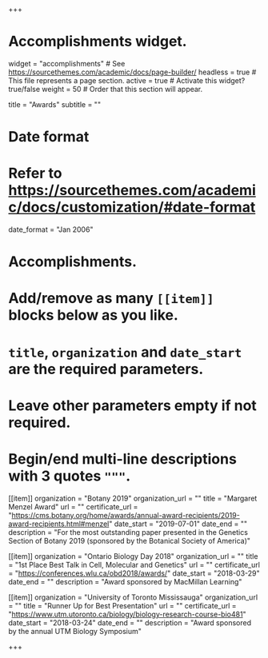 +++
# Accomplishments widget.
widget = "accomplishments"  # See https://sourcethemes.com/academic/docs/page-builder/
headless = true  # This file represents a page section.
active = true  # Activate this widget? true/false
weight = 50  # Order that this section will appear.

title = "Awards"
subtitle = ""

# Date format
#   Refer to https://sourcethemes.com/academic/docs/customization/#date-format
date_format = "Jan 2006"

# Accomplishments.
#   Add/remove as many `[[item]]` blocks below as you like.
#   `title`, `organization` and `date_start` are the required parameters.
#   Leave other parameters empty if not required.
#   Begin/end multi-line descriptions with 3 quotes `"""`.

[[item]]
  organization = "Botany 2019"
  organization_url = ""
  title = "Margaret Menzel Award"
  url = ""
  certificate_url = "https://cms.botany.org/home/awards/annual-award-recipients/2019-award-recipients.html#menzel"
  date_start = "2019-07-01"
  date_end = ""
  description = "For the most outstanding paper presented in the Genetics Section of Botany 2019 (sponsored by the Botanical Society of America)"

[[item]]
  organization = "Ontario Biology Day 2018"
  organization_url = ""
  title = "1st Place Best Talk in Cell, Molecular and Genetics"
  url = ""
  certificate_url = "https://conferences.wlu.ca/obd2018/awards/"
  date_start = "2018-03-29"
  date_end = ""
  description = "Award sponsored by MacMillan Learning"
  
[[item]]
  organization = "University of Toronto Mississauga"
  organization_url = ""
  title = "Runner Up for Best Presentation"
  url = ""
  certificate_url = "https://www.utm.utoronto.ca/biology/biology-research-course-bio481"
  date_start = "2018-03-24"
  date_end = ""
  description = "Award sponsored by the annual UTM Biology Symposium"

+++
